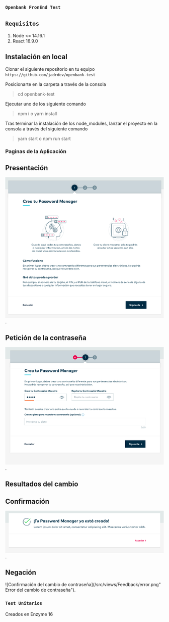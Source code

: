 ### `Openbank FronEnd Test`

## `Requisitos`
1. Node <= 14.16.1
2. React 16.9.0

## Instalación en local
Clonar el siguiente repositorio en tu equipo
`https://github.com/jadrdev/openbank-test`

Posicionarte en la carpeta a través de la consola
> cd openbank-test

Ejecutar uno de los siguiente comando
> npm i o yarn install

Tras terminar la instalación de los node_modules, lanzar el proyecto en la consola a través del siguiente comando
> yarn start o npm run start

### Paginas de la Aplicación

## Presentación
![Presentación](/src/views/ProductInformation/step1.png "Presentación").

## Petición de la contraseña
![Petición de la contraseña](/src/views/FormPassword/step2.png "Petición de la contraseña").

## Resultados del cambio 

**Confirmación**
--
![Confirmación del cambio de contraseña](/src/views/Feedback/success.png "Confirmación del cambio de contraseña").

**Negación**
--
![Confirmación del cambio de contraseña](/src/views/Feedback/error.png" Error del cambio de contraseña").

### `Test Unitarios`

Creados en Enzyme 16

